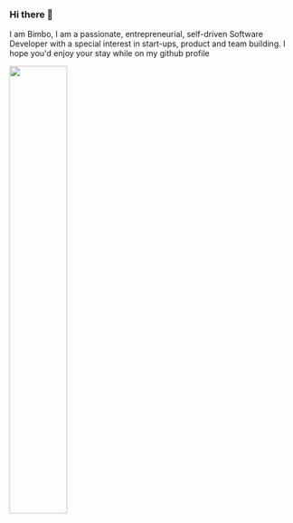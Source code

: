 ### Hi there 👋
I am Bimbo, I am a passionate, entrepreneurial, self-driven Software Developer with a special interest in start-ups, product and team building.
I hope you'd enjoy your stay while on my github profile
<!--
**bhimbho/bhimbho** is a ✨ _special_ ✨ repository because its `README.md` (this file) appears on your GitHub profile.

Here are some ideas to get you started:

- 🔭 I’m currently working on ...
- 🌱 I’m currently learning ...
- 👯 I’m looking to collaborate on ...
- 🤔 I’m looking for help with ...
- 💬 Ask me about ...
- 📫 How to reach me: ...
- 😄 Pronouns: ...
- ⚡ Fun fact: ...
-->
<a  href="http://github.com/bhimbho"><img src="https://github-readme-streak-stats.herokuapp.com/?user=bhimbho&stroke=ffffff&background=0D1117&ring=5BCDEC&fire=5BCDEC&currStreakNum=ffffff&currStreakLabel=5BCDEC&sideNums=ffffff&sideLabels=ffffff&dates=ffffff&hide_border=true" width="45%"/></a>
